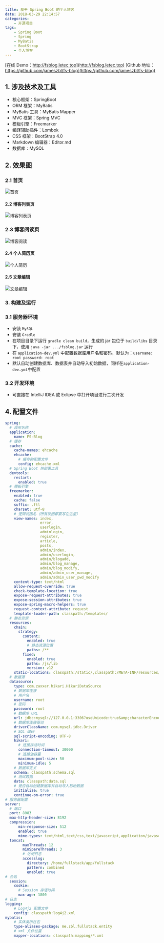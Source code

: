 ```yaml
---
title: 基于 Spring Boot 的个人博客
date: 2018-03-29 22:14:57
categories:
    - 开源项目
tags:
    - Spring Boot
    - Spring
    - MyBatis
    - BootStrap
    - 个人博客
---
```


[在线 Demo：http://fsblog.letec.top](http://fsblog.letec.top)
[Github 地址：https://github.com/jameszbl/fs-blog](https://github.com/jameszbl/fs-blog)
## 1. 涉及技术及工具
- 核心框架：SpringBoot
- ORM 框架：MyBatis
- MyBatis 工具：MyBatis Mapper
- MVC 框架：Spring MVC
- 模板引擎：Freemarker
- 编译辅助插件：Lombok
- CSS 框架：BootStrap 4.0
- Markdown 编辑器：Editor.md
- 数据库：MySQL
<!--more-->
## 2. 效果图
### 2.1 首页
![首页](https://upload-images.jianshu.io/upload_images/7134080-9314125f0eba4b91.png?imageMogr2/auto-orient/strip%7CimageView2/2/w/1240)
#### 2.2 博客列表页
![博客列表页](https://upload-images.jianshu.io/upload_images/7134080-5bc39b987193939f.png?imageMogr2/auto-orient/strip%7CimageView2/2/w/1240)
### 2.3 博客阅读页
![博客阅读](https://upload-images.jianshu.io/upload_images/7134080-7f49df2f61559bcb.png?imageMogr2/auto-orient/strip%7CimageView2/2/w/1240)
#### 2.4 个人简历页
![个人简历](https://upload-images.jianshu.io/upload_images/7134080-188d16150bfc2019.png?imageMogr2/auto-orient/strip%7CimageView2/2/w/1240)
#### 2.5 文章编辑
![文章编辑](https://upload-images.jianshu.io/upload_images/7134080-05a4df2254471c7e.png?imageMogr2/auto-orient/strip%7CimageView2/2/w/1240)
### 3. 构建及运行
### 3.1 服务器环境
- 安装 ``MySQL``
- 安装 ``Gradle``
- 在项目目录下运行 ``gradle clean build``，生成的 jar 包位于 ``build/libs`` 目录下，使用 ``java -jar .../fsblog.jar`` 运行
- 在 ``application-dev.yml`` 中配置数据库用户名和密码，默认为：``username: root password: root``
- 默认自动创建数据库、数据表并自动导入初始数据，同样在``application-dev.yml``中配置
### 3.2 开发环境
- 可直接在 IntelliJ IDEA 或 Eclipse 中打开项目进行二次开发
## 4. 配置文件
```yml
spring:
  # 应用名称
  application:
    name: FS-Blog
  # 缓存
  cache:
    cache-names: ehcache
    ehcache:
      # 缓存的配置文件
      config: ehcache.xml
  # Spring Boot 热部署工具
  devtools:
    restart:
      enabled: true
  # 模板引擎
  freemarker:
    enabled: true
    cache: false
    suffix: .ftl
    charset: utf-8
    # 逻辑视图名（所有视图都要写在这里）
    view-names: index,
                error,
                userlogin,
                adminlogin,
                register,
                article,
                posts,
                admin/index,
                admin/userlogin,
                admin/blogadd,
                admin/blog_manage,
                admin/blog_modify,
                admin/admin_user_manage,
                admin/admin_user_pwd_modify
    content-type: text/html
    allow-request-override: true
    check-template-location: true
    expose-request-attributes: true
    expose-session-attributes: true
    expose-spring-macro-helpers: true
    request-context-attribute: request
    template-loader-path: classpath:/templates/
  # 静态资源
  resources:
    chain:
      strategy:
        content:
          enabled: true
          # 静态资源位置
          paths: /**
        fixed:
          enabled: true
          paths: /js/lib
          version: v12
    static-locations: classpath:/static/,classpath:/META-INF/resources/,classpath:/resources/,classpath:/public/
  # 数据源
  datasource:
    type: com.zaxxer.hikari.HikariDataSource
    # 数据库连接
    # 用户名
    username: root
    # 密码
    password: root
    # 数据库 URL
    url: jdbc:mysql://127.0.0.1:3306?useUnicode:true&amp;characterEncoding:UTF-8
    # 数据库连接驱动
    driverClassName: com.mysql.jdbc.Driver
    # SQL 编码
    sql-script-encoding: UTF-8
    hikari:
      # 连接存活时间
      connection-timeout: 30000
      # 连接池容量
      maximum-pool-size: 50
      minimum-idle: 5
    # 数据库定义
    schema: classpath:schema.sql
    # 测试数据
    data: classpath:data.sql
    # 是否自动创建数据库并自动导入初始数据
    initialize: true
    continue-on-error: true
# 服务器配置
server:
  # 端口
  port: 8083
  max-http-header-size: 8192
  compression:
      min-response-size: 512
      enabled: true
      mime-types: text/html,text/css,text/javascript,application/javascript,image/gif,image/png,image/jpg
  tomcat:
        maxThreads: 12
        minSpareThreads: 3
        # 访问日志
        accesslog:
          directory: /home/fullstack/app/fullstack
          pattern: combined
          enabled: true
# 会话
  session:
    cookie:
      # Session 存活时间
      max-age: 1800
# 日志
logging:
    # Log4j2 配置文件
    config: classpath:log4j2.xml
mybatis:
    # 实体类所在包
    type-aliases-package: me.zbl.fullstack.entity
    # xml 文件位置
    mapper-locations: classpath:mapping/*.xml
```